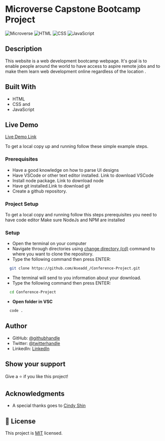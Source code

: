 # Microverse Capstone Bootcamp Project

![Microverse](https://img.shields.io/badge/Microverse-blueviolet) ![HTML](https://img.shields.io/badge/-HTML-orange) ![CSS](https://img.shields.io/badge/-CSS-blue) ![JavaScript](https://img.shields.io/badge/-JavaScript-yellow) 

## Description

This website is a web development bootcamp webpage. It's goal is to enable people around the world to have access to aspire remote jobs and to make them learn web development online regardless of the location .

## Built With

- HTML
- CSS and
- JavaScript

## Live Demo

[Live Demo Link](https://www.loom.com/share/a17237a32c3148a1a68ddf7b5e1a9970)

To get a local copy up and running follow these simple example steps.

### Prerequisites

- Have a good knowledge on how to parse UI designs
- Have VSCode or other text editor installed. Link to download VSCode
- Install node package. Link to download node
- Have git installed.Link to download git
- Create a github repository.

### Project Setup

To get a local copy and running follow this steps
prerequisites
you need to have code editor
Make sure NodeJs and NPM are installed

### Setup

- Open the terminal on your computer
- Navigate through directories using [change directory (cd)](https://www.howtogeek.com/659411/how-to-change-directories-in-command-prompt-on-windows-10) command to where you want to clone the repository.
- Type the following command then press ENTER:

```sh
  git clone https://github.com/Aseadd_/Conference-Project.git
```

- The terminal will send to you information about your download.
- Type the following command then press ENTER:

```sh
  cd Conference-Project
```

- **Open folder in VSC**

```sh
  code .
```

## Author

- GitHub: [@githubhandle](https://github.com/Aseadd)
- Twitter: [@twitterhandle](https://twitter.com/adaTsega)
- LinkedIn: [LinkedIn](https://linkedin.com/in/addistsega)

## Show your support

Give a ⭐️ if you like this project!

## Acknowledgments

- A special thanks goes to [Cindy Shin](https://www.behance.net/adagio07)

## 📝 License

This project is [MIT](/MIT.md) licensed.
